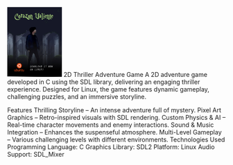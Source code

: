 <img src="https://github.com/Hamoda73/Hamoda73/blob/main/281811810_5143721069081940_1959275491328375259_n.jpg" width="25%"/>
2D Thriller Adventure Game
A 2D adventure game developed in C using the SDL library, delivering an engaging thriller experience. Designed for Linux, the game features dynamic gameplay, challenging puzzles, and an immersive storyline.

Features
Thrilling Storyline – An intense adventure full of mystery.
Pixel Art Graphics – Retro-inspired visuals with SDL rendering.
Custom Physics & AI – Real-time character movements and enemy interactions.
Sound & Music Integration – Enhances the suspenseful atmosphere.
Multi-Level Gameplay – Various challenging levels with different environments.
Technologies Used
Programming Language: C
Graphics Library: SDL2
Platform: Linux
Audio Support: SDL_Mixer

